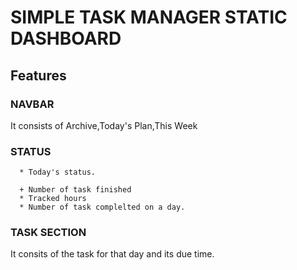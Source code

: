 # SIMPLE TASK MANAGER STATIC DASHBOARD

## Features

### NAVBAR 
It consists of Archive,Today's Plan,This Week

### STATUS 
      * Today's status.
      
      + Number of task finished
      * Tracked hours
      * Number of task complelted on a day.
      
### TASK SECTION
It consits of the task for that day and its due time.

